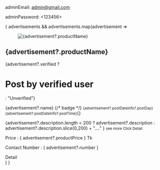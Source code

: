 adminEmail: <admin@gmail.com>

adminPassword: <123456>


 <Swiper navigation={SwiperSlide} modules={[Navigation]} className="mySwiper">
          {
            advertisements && advertisements.map(advertisement => 
              <SwiperSlide key={advertisement._id}>
                <div className="flex flex-1 flex-col lg:flex-row bg-base-100 shadow-xl">
        <figure>
          <img src={advertisement?.picture} alt={advertisement?.productName} className="w-full h-full rounded-lg lg:w-80" />
        </figure>
        <div className="card-body flex-1">
          <h2 className="card-title text-primary">{advertisement?.productName}</h2>
          <div className='text-gray-400 flex items-center'> {advertisement?.verified ?<div className='flex items-center'> <h1>Post by verified user</h1> <img src={verified} className="w-12" alt="" /></div> : "Unverified"}
          </div>
          <p className="text-sm text-gray-500 "> {advertisement?.name} 
          {/* badge */}
          <small className="ml-3">{advertisement?.postDateInfo?.postDay} {advertisement?.postDateInfo?.postTime}</small><span>{}</span></p>
          <p className="text-gray-600">{advertisement?.description.length < 200 ? advertisement?.description : advertisement?.description.slice(0,200) + "...." } <small className="text-primary">see more Click Detail</small></p>
          <p className="text-lg">
            Price : <span className="text-primary">{
              advertisement?.productPrice
            }</span> Tk
          </p>
          <p className="text-lg">
            Contact Number : <span className="text-primary">{
              advertisement?.number
            }</span> 
          </p>
          <div className="card-actions justify-start">
            <Link to={`/product/${advertisement?._id}`} className="btn btn-primary">Detail</Link>
          </div>
        </div>
      </div>
              </SwiperSlide>
              ) 
          }
        </Swiper>
